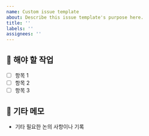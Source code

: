 ```yaml
---
name: Custom issue template
about: Describe this issue template's purpose here.
title: ''
labels: ''
assignees: ''
---
```


## 📌 해야 할 작업

- [ ] 항목 1
- [ ] 항목 2
- [ ] 항목 3

## 💬 기타 메모

- 기타 필요한 논의 사항이나 기록
